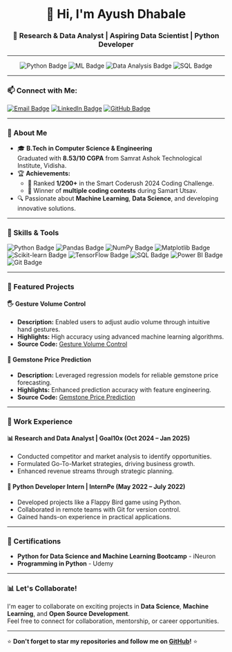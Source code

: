 <h1 align="center">👋 Hi, I'm Ayush Dhabale</h1>
<h3 align="center">🚀 Research & Data Analyst | Aspiring Data Scientist | Python Developer</h3>

---

<div align="center">
  <img src="https://img.shields.io/badge/Python-Expert-blue?logo=python&logoColor=white" alt="Python Badge"/>
  <img src="https://img.shields.io/badge/Machine%20Learning-Advanced-orange?logo=tensorflow&logoColor=white" alt="ML Badge"/>
  <img src="https://img.shields.io/badge/Data%20Analysis-Proficient-yellow?logo=tableau&logoColor=black" alt="Data Analysis Badge"/>
  <img src="https://img.shields.io/badge/SQL-Intermediate-green?logo=mysql&logoColor=white" alt="SQL Badge"/>
</div>

---

### 📫 Connect with Me:
<div>
  <a href="mailto:ayushdhabale22@gmail.com"><img src="https://img.shields.io/badge/Email-D14836?style=flat&logo=gmail&logoColor=white" alt="Email Badge"/></a>
  <a href="https://www.linkedin.com/in/ayush-dhabale-515a98207/" target="_blank"><img src="https://img.shields.io/badge/LinkedIn-0077B5?style=flat&logo=linkedin&logoColor=white" alt="LinkedIn Badge"/></a>
  <a href="https://github.com/Ayush-dhabale" target="_blank"><img src="https://img.shields.io/badge/GitHub-181717?style=flat&logo=github&logoColor=white" alt="GitHub Badge"/></a>
</div>

---

### 🌟 About Me
- 🎓 **B.Tech in Computer Science & Engineering**  
  Graduated with **8.53/10 CGPA** from Samrat Ashok Technological Institute, Vidisha.  
- 🏆 **Achievements:**
  - 🥇 Ranked **1/200+** in the Smart Coderush 2024 Coding Challenge.
  - 🏅 Winner of **multiple coding contests** during Samart Utsav.  
- 🔍 Passionate about **Machine Learning**, **Data Science**, and developing innovative solutions.

---

### 🔧 Skills & Tools
<div>
  <img src="https://img.shields.io/badge/-Python-blue?logo=python&logoColor=white" alt="Python Badge"/>
  <img src="https://img.shields.io/badge/-Pandas-lightgrey?logo=pandas&logoColor=black" alt="Pandas Badge"/>
  <img src="https://img.shields.io/badge/-NumPy-blue?logo=numpy&logoColor=white" alt="NumPy Badge"/>
  <img src="https://img.shields.io/badge/-Matplotlib-brightgreen?logo=plotly&logoColor=white" alt="Matplotlib Badge"/>
  <img src="https://img.shields.io/badge/-Scikit--Learn-orange?logo=scikit-learn&logoColor=white" alt="Scikit-learn Badge"/>
  <img src="https://img.shields.io/badge/-TensorFlow-lightblue?logo=tensorflow&logoColor=orange" alt="TensorFlow Badge"/>
  <img src="https://img.shields.io/badge/-SQL-green?logo=mysql&logoColor=white" alt="SQL Badge"/>
  <img src="https://img.shields.io/badge/-PowerBI-yellow?logo=powerbi&logoColor=black" alt="Power BI Badge"/>
  <img src="https://img.shields.io/badge/-Git-red?logo=git&logoColor=white" alt="Git Badge"/>
</div>

---

### 📂 Featured Projects
#### 🖐 Gesture Volume Control  
- **Description:** Enabled users to adjust audio volume through intuitive hand gestures.  
- **Highlights:** High accuracy using advanced machine learning algorithms.  
- **Source Code:** [Gesture Volume Control](https://github.com/Ayush-dhabale/Gesture-Volume-Control)

#### 💎 Gemstone Price Prediction  
- **Description:** Leveraged regression models for reliable gemstone price forecasting.  
- **Highlights:** Enhanced prediction accuracy with feature engineering.  
- **Source Code:** [Gemstone Price Prediction](https://github.com/Ayush-dhabale/FSDSRegression_Project)

---

### 💼 Work Experience
#### 📊 Research and Data Analyst | Goal10x (Oct 2024 – Jan 2025)  
- Conducted competitor and market analysis to identify opportunities.  
- Formulated Go-To-Market strategies, driving business growth.  
- Enhanced revenue streams through strategic planning.

#### 🐍 Python Developer Intern | InternPe (May 2022 – July 2022)  
- Developed projects like a Flappy Bird game using Python.  
- Collaborated in remote teams with Git for version control.  
- Gained hands-on experience in practical applications.

---

### 🏅 Certifications
- **Python for Data Science and Machine Learning Bootcamp** - iNeuron  
- **Programming in Python** - Udemy  

---

### 📊 Let's Collaborate!
I'm eager to collaborate on exciting projects in **Data Science**, **Machine Learning**, and **Open Source Development**.  
Feel free to connect for collaboration, mentorship, or career opportunities.  

---

⭐ **Don't forget to star my repositories and follow me on [GitHub](https://github.com/Ayush-dhabale)!** ⭐
